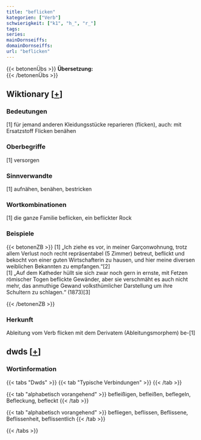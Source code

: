 ```yaml
---
title: "beflicken"
kategorien: ["Verb"]
schwierigkeit: ["k1", "h_", "r_"]
tags:
series:
mainDornseiffs:
domainDornseiffs:
url: "beflicken"
---
```


{{< betonenÜbs >}}
**Übersetzung:**  
{{< /betonenÜbs >}}

## Wiktionary [[+](https://de.wiktionary.org/wiki/beflicken)]

### Bedeutungen
[1] für jemand anderen Kleidungsstücke reparieren (flicken), auch: mit Ersatzstoff Flicken benähen  

### Oberbegriffe
[1] versorgen  

### Sinnverwandte
[1] aufnähen, benähen, bestricken  

### Wortkombinationen
[1] die ganze Familie beflicken, ein beflickter Rock  

### Beispiele
{{< betonenZB >}}
[1] „Ich ziehe es vor, in meiner Garçonwohnung, trotz allem Verlust noch recht repräsentabel (5 Zimmer) betreut, beflickt und bekocht von einer guten Wirtschafterin zu hausen, und hier meine diversen weiblichen Bekannten zu empfangen.“[2]  
[1] „Auf dem Katheder hüllt sie sich zwar noch gern in ernste, mit Fetzen römischer Togen beflickte Gewänder, aber sie verschmäht es auch nicht mehr, das anmuthige Gewand volksthümlicher Darstellung um ihre Schultern zu schlagen.“ (1873)[3]  

{{< /betonenZB >}}
### Herkunft
Ableitung vom Verb flicken mit dem Derivatem (Ableitungsmorphem) be-[1]  



## dwds [[+](https://www.dwds.de/wb/beflicken)]

### Wortinformation
{{< tabs "Dwds" >}}
{{< tab "Typische Verbindungen" >}}
{{< /tab >}}

{{< tab "alphabetisch vorangehend" >}}
befleißigen, befleißen, beflegeln, Befleckung, befleckt
{{< /tab >}}

{{< tab "alphabetisch vorangehend" >}}
befliegen, beflissen, Beflissene, Beflissenheit, beflissentlich
{{< /tab >}}

{{< /tabs >}}

